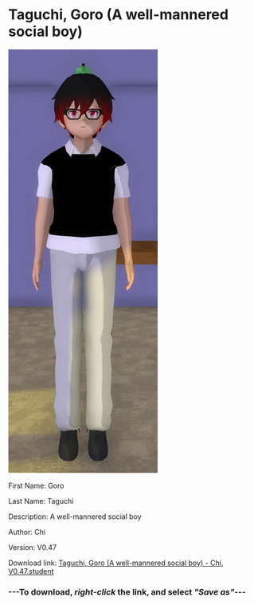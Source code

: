 # Taguchi, Goro (A well-mannered social boy)

<img src = "https://raw.githubusercontent.com/Arbiter1223/Daigaku-Gurashi-Custom-Students/master/Students/Files/Taguchi%2C%20Goro%20(A%20well-mannered%20social%20boy).png">

First Name: Goro

Last Name: Taguchi

Description: A well-mannered social boy

Author: Chi

Version: V0.47

Download link: <a href="https://raw.githubusercontent.com/Arbiter1223/Daigaku-Gurashi-Custom-Students/master/Students/Files/Taguchi%2C%20Goro%20(A%20well-mannered%20social%20boy)%20-%20Chi%2C%20V0.47.student">Taguchi, Goro (A well-mannered social boy) - Chi, V0.47.student</a>

### ---**To download, _right-click_ the link, and select _"Save as"_**---
